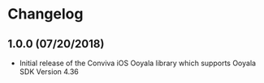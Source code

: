 # Changelog

 ## 1.0.0 (07/20/2018)
*  Initial release of the Conviva iOS Ooyala library which supports Ooyala SDK Version 4.36
